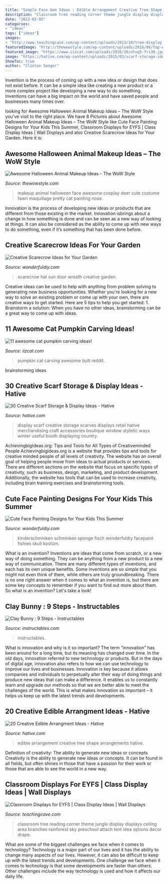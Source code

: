 ```yaml
---
title: "Simple Face Gem Ideas : Edible Arrangement Creative Tree Shape Arrangements Hative"
description: "Classroom tree reading corner theme jungle display displays ceiling area branches rainforest sky preschool attach tent idea options decor drape"
date: "2023-02-05"
categories:
- "ideas"
tags: ["ideas"]
images:
- "http://www.teachingcave.com/wp-content/uploads/2013/10/tree-display.jpg"
featuredImage: "http://thewowstyle.com/wp-content/uploads/2016/06/Top-Animal-Halloween-Makeup.jpg"
featured_image: "https://www.iizcat.com/uploads/2016/10/ntuq5-fri30.jpg"
image: "https://hative.com/wp-content/uploads/2015/03/scarf-storage-ideas/17-creative-scarf-storage-and-display-ideas.jpg"
ShowToc: true
author: "Clinton Senger"
---
```



Invention is the process of coming up with a new idea or design that does not exist before. It can be a simple idea like creating a new product or a more complex project like developing a new way to do something. Inventions can have a big impact on the world and have saved people and businesses many times over.

	

		
looking for Awesome Halloween Animal Makeup Ideas – The WoW Style you've visit to the right place. We have 8 Pictures about Awesome Halloween Animal Makeup Ideas – The WoW Style like Cute Face Painting Designs for Your Kids This Summer, Classroom Displays for EYFS | Class Display Ideas | Wall Displays and also Creative Scarecrow Ideas for Your Garden. Here it is:
		
    
## Awesome Halloween Animal Makeup Ideas – The WoW Style

<img loading=lazy src="http://thewowstyle.com/wp-content/uploads/2016/06/Top-Animal-Halloween-Makeup.jpg" onerror="this.onerror=null;this.src='https://tse3.mm.bing.net/th?id=OIP.cDmJsC9zEFoKKVm5OPQkJgHaJ3&amp;pid=15.1';" alt="Awesome Halloween Animal Makeup Ideas – The WoW Style">

_Source: thewowstyle.com_

>makeup animal halloween face awesome cosplay deer cute costume fawn maquillage pretty cat painting nose. 

	

Innovation is the process of developing new ideas or products that are different from those existing in the market. Innovation isbrings about a change in how something is done and can be seen as a new way of looking at things. It can also be considered as the ability to come up with new ways to do something, even if it’s something that has been done before.

    
## Creative Scarecrow Ideas For Your Garden

<img loading=lazy src="https://cdn.wonderfuldiy.com/wp-content/uploads/2017/06/Sun-hat-scarecrow-door-wreath.jpg" onerror="this.onerror=null;this.src='https://tse2.mm.bing.net/th?id=OIP.lvSZ3ddyLnqQafZraoYTPQHaJ4&amp;pid=15.1';" alt="Creative Scarecrow Ideas for Your Garden">

_Source: wonderfuldiy.com_

>scarecrow hat sun door wreath creative garden. 

	

Creative ideas can be used to help with anything from problem solving to generating new business opportunities. Whether you're looking for a new way to solve an existing problem or come up with your own, there are creative ways to get started. Here are 5 tips to help you get started: 1. Brainstorm a solution: When you have no other ideas, brainstorming can be a great way to come up with ideas.

    
## 11 Awesome Cat Pumpkin Carving Ideas!

<img loading=lazy src="https://www.iizcat.com/uploads/2016/10/ntuq5-fri30.jpg" onerror="this.onerror=null;this.src='https://tse3.mm.bing.net/th?id=OIP._RvO_QuO0sCRyd5Q2tR1kQHaJ3&amp;pid=15.1';" alt="11 awesome cat pumpkin carving ideas!">

_Source: iizcat.com_

>pumpkin cat carving awesome butt reddit. 

	
 brainstorming ideas 
    
## 30 Creative Scarf Storage &amp; Display Ideas - Hative

<img loading=lazy src="https://hative.com/wp-content/uploads/2015/03/scarf-storage-ideas/17-creative-scarf-storage-and-display-ideas.jpg" onerror="this.onerror=null;this.src='https://tse3.mm.bing.net/th?id=OIP.7onQGp7u7eREoCCPuyHARwHaFj&amp;pid=15.1';" alt="30 Creative Scarf Storage &amp; Display Ideas - Hative">

_Source: hative.com_

>display scarf creative storage scarves displays retail hative merchandising craft accessories boutique window styletic ways winter useful booth displaying country. 

	

AchievingbigIdeas.org: Tips and Tools for All Types of Creativeminded People
Achievingbigideas.org is a website that provides tips and tools for creative minded people of all levels of creativity. The website has an overall goal of helping people move from ideas to actual products or services. There are different sections on the website that focus on specific types of creativity, such as business, design, marketing, and product development. Additionally, the website has tools that can be used to increase creativity, including brain training exercises and brainstorming tools.

    
## Cute Face Painting Designs For Your Kids This Summer

<img loading=lazy src="https://cdn.wonderfuldiy.com/wp-content/uploads/2016/06/Little-fishies.jpg" onerror="this.onerror=null;this.src='https://tse2.mm.bing.net/th?id=OIP.NKrrbcZalw4M5gUTXnUmMgHaJ4&amp;pid=15.1';" alt="Cute Face Painting Designs for Your Kids This Summer">

_Source: wonderfuldiy.com_

>kinderschminken schminken sponge fisch wonderfuldiy facepaint fishies skull kostüm. 

	

What is an invention?
Inventions are ideas that come from scratch, or a new way of doing something. They can be anything from a new product to a new way of communication. There are many different types of inventions, and each has its own unique benefits. Some inventions are so simple that you might not even think of them, while others are truly groundbreaking. There is no one right answer when it comes to what an invention is, but there are some key concepts to remember if you want to find out more about them. So what is an invention? Let's take a look!

    
## Clay Bunny : 9 Steps - Instructables

<img loading=lazy src="https://content.instructables.com/ORIG/F3C/68OT/GYQES0J8/F3C68OTGYQES0J8.jpg?auto=webp&amp;frame=1" onerror="this.onerror=null;this.src='https://tse3.mm.bing.net/th?id=OIP.VkEz05IMVcfUw8dUc2gZtQHaJ4&amp;pid=15.1';" alt="Clay Bunny : 9 Steps - Instructables">

_Source: instructables.com_

>instructables. 

	

What is innovation and why is it so important?
The term “innovation” has been around for a long time, but its meaning has changed over time. In the old days, innovation referred to new technology or products. But in the days of digital age, innovation also refers to how we can use technology to improve our lives and businesses.
Innovation is key because it allows companies and individuals to perpetually alter their way of doing things and produce new ideas that can make a difference. It enables us to constantly learn and upgrade our methods so that we are better able to meet the challenges of the world. This is what makes innovation so important – it helps us keep up with the latest trends and developments.

    
## 20 Creative Edible Arrangment Ideas - Hative

<img loading=lazy src="https://hative.com/wp-content/uploads/2014/05/edible-arrangements/3-tree-shape-edible-arrangement.jpg" onerror="this.onerror=null;this.src='https://tse2.mm.bing.net/th?id=OIP.x9LQEcJTbvlxr3HWIGQlnQHaHa&amp;pid=15.1';" alt="20 Creative Edible Arrangment Ideas - Hative">

_Source: hative.com_

>edible arrangement creative tree shape arrangements hative. 

	

Definition of creativity: The ability to generate new ideas or concepts
Creativity is the ability to generate new ideas or concepts. It can be found in all fields, but often shines in those that have a passion for their work or those that are able to see the world in a new way.

    
## Classroom Displays For EYFS | Class Display Ideas | Wall Displays

<img loading=lazy src="http://www.teachingcave.com/wp-content/uploads/2013/10/tree-display.jpg" onerror="this.onerror=null;this.src='https://tse2.mm.bing.net/th?id=OIP.gomkWS2KPPK0MY3asCDkkgHaNJ&amp;pid=15.1';" alt="Classroom Displays for EYFS | Class Display Ideas | Wall Displays">

_Source: teachingcave.com_

>classroom tree reading corner theme jungle display displays ceiling area branches rainforest sky preschool attach tent idea options decor drape. 

	

What are some of the biggest challenges we face when it comes to technology?
Technology is a major part of our lives and it has the ability to change many aspects of our lives. However, it can also be difficult to keep up with the latest trends and developments. One challenge we face when it comes to technology is that some developments are faster than others. Other challenges include the way technology is used and how it affects our daily life.

